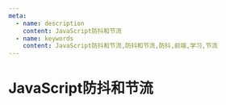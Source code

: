 ```yaml
---
meta:
  - name: description
    content: JavaScript防抖和节流
  - name: keywords
    content: JavaScript防抖和节流,防抖和节流,防抖,前端,学习,节流
---
```

# JavaScript防抖和节流